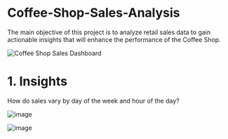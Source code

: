 # Coffee-Shop-Sales-Analysis
The main objective of this project is to analyze retail sales data to gain actionable insights that will enhance the performance of the Coffee Shop.

![Coffee Shop Sales Dashboard](https://github.com/siddhartha237/Coffee-Shop-Sales-Analysis/assets/146628886/ff97e03e-a7d5-47be-9c9d-c5c86448d606)


# 1. Insights
How do sales vary by day of the week and hour of the day?

![image](https://github.com/siddhartha237/Coffee-Shop-Sales-Analysis/assets/146628886/6c7bd4df-6630-41ea-9907-1e49ce4cb5ee)


![image](https://github.com/siddhartha237/Coffee-Shop-Sales-Analysis/assets/146628886/06d415d3-7874-4971-8090-d3d60cb681b7)
